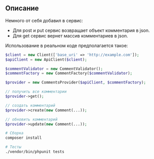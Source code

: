 ## Описание

Немного от себя добавил в сервис:
- Для post и put сервис возвращает объект комментария в json. 
- Для get сервис вернет массив комментариев в json.

Использование в реальном коде предполагается такое:
```php
$client = new Client(['base_uri' => 'http://example.com']);
$apiClient = new ApiClient($client);

$commentValidator = new CommentValidator();
$commentFactory = new CommentFactory($commentValidator);

$provider = new CommentsProvider($apiClient, $commentFactory);

// получить все комментарии
$provider->get();

// создать комментарий
$provider->create(new Comment(...));

// обновить комментарий
$provider->update(new Comment(...));
```

```bash
# Сборка
composer install
```

```bash
# Тесты
./vendor/bin/phpunit tests
```
